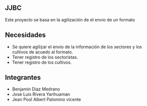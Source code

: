 ## JJBC
<p>Este proyecto se basa en la agilización de el envio de un formato</p>

<h2>Necesidades</h2>
<ul>
    <li>Se quiere agilizar el envio de la información de los sectores y los cultivos de acuedo al formato.</li>
    <li>Tener registro de los sectoristas.</li>
    <li>Tener registro de los cultivos.</li>
</ul>
<h2>Integrantes</h2>
<ul>
    <li>Benjamin Diaz Medrano</li>
    <li>Jose Luis Rivera Yarihuaman</li>
    <li>Jean Pool Albert Palomino vicente</li>

